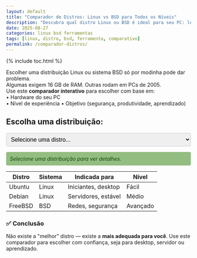```yaml
---
layout: default
title: "Comparador de Distros: Linux vs BSD para Todos os Níveis"
description: "Descubra qual distro Linux ou BSD é ideal para seu PC: leve, segura, moderna ou antiga. Veja compatibilidade, uso e nível de dificuldade."
date: 2025-08-27
categories: linux bsd ferramentas
tags: [linux, distro, bsd, ferramenta, comparativo]
permalink: /comparador-distros/
---
```


{% include toc.html %}



<p>
  Escolher uma distribuição Linux ou sistema BSD só por modinha pode dar problema.
  <br>
  Algumas exigem 16 GB de RAM. Outras rodam em PCs de 2005.
  <br>
  Use este <strong>comparador interativo</strong> para escolher com base em:
  <br>• Hardware do seu PC
  <br>• Nível de experiência
  • Objetivo (segurança, produtividade, aprendizado)
</p>

<h2>Escolha uma distribuição:</h2>
<select id="distro" style="width: 100%; padding: 8px; font-size: 16px; border: 1px solid #ccc; border-radius: 4px;">
  <option value="">Selecione uma distro...</option>
  <option value="ubuntu">Ubuntu</option>
  <option value="linuxmint">Linux Mint</option>
  <option value="xubuntu">Xubuntu</option>
  <option value="lubuntu">Lubuntu</option>
  <option value="debian">Debian</option>
  <option value="fedora">Fedora</option>
  <option value="arch">Arch Linux</option>
  <option value="manjaro">Manjaro</option>
  <option value="kali">Kali Linux</option>
  <option value="gentoo">Gentoo</option>
  <option value="slackware">Slackware</option>
  <option value="alpine">Alpine Linux</option>
  <option value="void">Void Linux</option>
  <option value="nixos">NixOS</option>
  <option value="freebsd">FreeBSD</option>
  <option value="openbsd">OpenBSD</option>
  <option value="popos">Pop!_OS</option>
  <option value="zorin">Zorin OS</option>
  <option value="mxlinux">MX Linux</option>
  <option value="tails">Tails OS</option>
  <option value="qubes">Qubes OS</option>
</select>

<!-- Informações das distros -->
<div id="info-container" style="margin-top: 15px;">
  <div style="color: #0c4609; font-style: italic; padding: 10px; background: #94bd82; border-radius: 4px;">
    Selecione uma distribuição para ver detalhes.
  </div>
</div>

<script>
  document.addEventListener('DOMContentLoaded', function () {
    const select = document.getElementById('distro');
    const container = document.getElementById('info-container');

    // Banco de dados das distros
    const distros = {
      ubuntu: {
        nome: "Ubuntu",
        uso: "Iniciantes, desktop, servidores",
        ram: "2 GB",
        hd: "25 GB",
        nivel: "Fácil",
        compatibilidade: "Alta",
        estilo: "O primeiro amor do Linux."
      },
      linuxmint: {
        nome: "Linux Mint",
        uso: "Substituir Windows, uso diário",
        ram: "2 GB",
        hd: "20 GB",
        nivel: "Fácil",
        compatibilidade: "Alta",
        estilo: "Ubuntu com cara de casa."
      },
      xubuntu: {
        nome: "Xubuntu",
        uso: "PCs antigos, baixo consumo",
        ram: "1 GB",
        hd: "10 GB",
        nivel: "Fácil",
        compatibilidade: "Alta",
        estilo: "Ubuntu leve com XFCE."
      },
      lubuntu: {
        nome: "Lubuntu",
        uso: "Máquinas muito fracas, netbooks",
        ram: "1 GB",
        hd: "8 GB",
        nivel: "Fácil",
        compatibilidade: "Alta",
        estilo: "O mais leve do bloco."
      },
      debian: {
        nome: "Debian",
        uso: "Estabilidade, servidores, base de outras",
        ram: "1 GB",
        hd: "10 GB",
        nivel: "Médio",
        compatibilidade: "Alta",
        estilo: "A mãe de todas as distros modernas."
      },
      fedora: {
        nome: "Fedora",
        uso: "Desenvolvimento, tecnologia nova",
        ram: "2 GB",
        hd: "20 GB",
        nivel: "Médio",
        compatibilidade: "Alta",
        estilo: "O laboratório da Red Hat."
      },
      arch: {
        nome: "Arch Linux",
        uso: "Aprendizado profundo, personalização",
        ram: "512 MB",
        hd: "10 GB",
        nivel: "Difícil",
        compatibilidade: "Alta",
        estilo: "Você não usa Arch. Arch te usa."
      },
      manjaro: {
        nome: "Manjaro",
        uso: "Arch com facilidade",
        ram: "2 GB",
        hd: "30 GB",
        nivel: "Médio",
        compatibilidade: "Alta",
        estilo: "Arch Linux com airbag."
      },
      kali: {
        nome: "Kali Linux",
        uso: "Pentest, segurança, testes",
        ram: "2 GB",
        hd: "20 GB",
        nivel: "Difícil",
        compatibilidade: "Média",
        estilo: "Não é pra uso diário. É pra quebrar coisas."
      },
      gentoo: {
        nome: "Gentoo",
        uso: "Otimização extrema, compilação total",
        ram: "1 GB",
        hd: "10 GB",
        nivel: "Difícil",
        compatibilidade: "Alta",
        estilo: "Seu PC será rápido. Sua paciência, não."
      },
      slackware: {
        nome: "Slackware",
        uso: "Purismo Unix, servidores antigos",
        ram: "128 MB",
        hd: "1 GB",
        nivel: "Difícil",
        compatibilidade: "Alta",
        estilo: "A distro que lembra que Linux era Unix."
      },
      alpine: {
        nome: "Alpine Linux",
        uso: "Containers, segurança, minimalista",
        ram: "128 MB",
        hd: "100 MB",
        nivel: "Médio",
        compatibilidade: "Alta",
        estilo: "Pequeno, rápido, sem frescura."
      },
      void: {
        nome: "Void Linux",
        uso: "Minimalismo, sem systemd",
        ram: "512 MB",
        hd: "6 GB",
        nivel: "Médio",
        compatibilidade: "Alta",
        estilo: "Para quem cansou de systemd."
      },
      nixos: {
        nome: "NixOS",
        uso: "Sistema declarativo, DevOps",
        ram: "1 GB",
        hd: "20 GB",
        nivel: "Difícil",
        compatibilidade: "Média",
        estilo: "Seu sistema vira código. E você vira um mago."
      },
      freebsd: {
        nome: "FreeBSD",
        uso: "Servidores, ZFS, redes",
        ram: "512 MB",
        hd: "10 GB",
        nivel: "Difícil",
        compatibilidade: "Média",
        estilo: "Unix de verdade. Não é Linux."
      },
      openbsd: {
        nome: "OpenBSD",
        uso: "Segurança máxima, firewalls",
        ram: "128 MB",
        hd: "2 GB",
        nivel: "Difícil",
        compatibilidade: "Baixa",
        estilo: "Segurança primeiro. Tudo o resto vem depois."
      },
      popos: {
        nome: "Pop!_OS",
        uso: "NVIDIA, desenvolvimento, produtividade",
        ram: "4 GB",
        hd: "64 GB",
        nivel: "Médio",
        compatibilidade: "Alta",
        estilo: "Feito pela System76 para quem trabalha com GPU."
      },
      zorin: {
        nome: "Zorin OS",
        uso: "Windows → Linux, fácil de usar",
        ram: "2 GB",
        hd: "25 GB",
        nivel: "Fácil",
        compatibilidade: "Alta",
        estilo: "Linux com cara de Windows — de propósito."
      },
      mxlinux: {
        nome: "MX Linux",
        uso: "Estabilidade, live USB, PCs médios",
        ram: "1 GB",
        hd: "10 GB",
        nivel: "Médio",
        compatibilidade: "Alta",
        estilo: "Debian + XFCE + simplicidade."
      },
      tails: {
        nome: "Tails OS",
        uso: "Anonimato, navegação segura",
        ram: "2 GB",
        hd: "10 GB (USB)",
        nivel: "Médio",
        compatibilidade: "Média",
        estilo: "Nada é salvo. Você passa, some e ninguém sabe."
      },
      qubes: {
        nome: "Qubes OS",
        uso: "Isolamento por VM, segurança extrema",
        ram: "16 GB",
        hd: "SSD rápido",
        nivel: "Difícil",
        compatibilidade: "Média",
        estilo: "Cada tarefa em uma máquina virtual diferente."
      }
    };

    // Função para mostrar info
    select.addEventListener('change', function () {
      const value = this.value;
      container.innerHTML = '';

      if (!value || !distros[value]) {
        const placeholder = document.createElement('div');
        placeholder.style.cssText = "color: #000000; font-style: italic; padding: 10px; background: #000000; ; border-radius: 4px;";
        placeholder.textContent = "Selecione uma distribuição para ver detalhes.";
        container.appendChild(placeholder);
        return;
      }

      const d = distros[value];

      const div = document.createElement('div');
      div.style.cssText = `
        background: #1f3e18 ;
        border-left: 5px solid #0074d9;
        padding: 15px;
        border-radius: 6px;
        margin-top: 10px;
        font-size: 15px;
      `;

      div.innerHTML = `
        <h3 style="margin: 0 0 10px; color: #80ff00 ;">${d.nome}</h3>
        <ul style="margin: 0; padding-left: 20px;">
          <li><strong>Uso:</strong> ${d.uso}</li>
          <li><strong>RAM mínima:</strong> ${d.ram}</li>
          <li><strong>HD:</strong> ${d.hd}</li>
          <li><strong>Nível:</strong> ${d.nivel}</li>
          <li><strong>Compatibilidade:</strong> ${d.compatibilidade}</li>
        </ul>
        <p style="font-style: italic; margin: 10px 0 0; color: #80ff00; font-size: 14px;">
          "${d.estilo}"
        </p>
      `;

      container.appendChild(div);
    });
  });
</script>


<table>
  <thead>
    <tr>
      <th>Distro</th>
      <th>Sistema</th>
      <th>Indicada para</th>
      <th>Nível</th>
    </tr>
  </thead>
  <tbody>
    <tr>
      <td>Ubuntu</td>
      <td>Linux</td>
      <td>Iniciantes, desktop</td>
      <td>Fácil</td>
    </tr>
    <tr>
      <td>Debian</td>
      <td>Linux</td>
      <td>Servidores, estável</td>
      <td>Médio</td>
    </tr>
    <tr>
      <td>FreeBSD</td>
      <td>BSD</td>
      <td>Redes, segurança</td>
      <td>Avançado</td>
    </tr>
  </tbody>
</table>


<h3>✅ Conclusão</h2>
<p>Não existe a "melhor" distro — existe a <strong>mais adequada para você</strong>. Use este comparador para escolher com confiança, seja para desktop, servidor ou aprendizado.</p>
